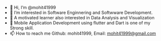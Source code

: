 - 👋 Hi, I’m @mohit41999
- 👀 I’m interested in Software Enginnering and Softwware Development. 
- 🌱 A motivated learner also interested in Data Analysis and Visualization
- 💞️ Mobile Application Development using flutter and Dart is one of my Strong skill.
- 📫 How to reach me Github: mohit41999, Email: mohit41999@gmail.com

<!---
mohit41999/mohit41999 is a ✨ special ✨ repository because its `README.md` (this file) appears on your GitHub profile.
You can click the Preview link to take a look at your changes.
--->
